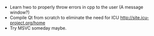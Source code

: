 + Learn hwo to properly throw errors in cpp to the user (A message window?)
+ Compile Qt from scratch to eliminate the need for ICU <http://site.icu-project.org/home>
+ Try MSVC someday maybe.
